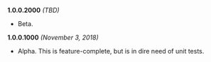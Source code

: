 **1.0.0.2000** *(TBD)*

- Beta.

**1.0.0.1000** *(November 3, 2018)*

- Alpha. This is feature-complete, but is in dire need of unit tests.
